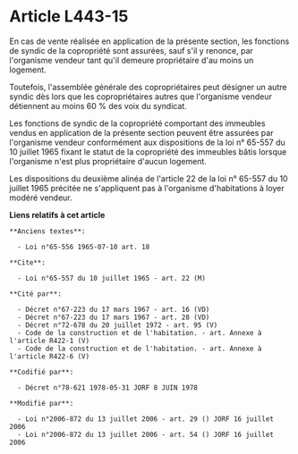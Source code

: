 # Article L443-15

En cas de vente réalisée en application de la présente section, les fonctions de syndic de la copropriété sont assurées, sauf
s'il y renonce, par l'organisme vendeur tant qu'il demeure propriétaire d'au moins un logement.

Toutefois, l'assemblée générale des copropriétaires peut désigner un autre syndic dès lors que les copropriétaires autres que
l'organisme vendeur détiennent au moins 60 % des voix du syndicat.

Les fonctions de syndic de la copropriété comportant des immeubles vendus en application de la présente section peuvent être
assurées par l'organisme vendeur conformément aux dispositions de la loi n° 65-557 du 10 juillet 1965 fixant le statut de la
copropriété des immeubles bâtis lorsque l'organisme n'est plus propriétaire d'aucun logement.

Les dispositions du deuxième alinéa de l'article 22 de la loi n° 65-557 du 10 juillet 1965 précitée ne s'appliquent pas à
l'organisme d'habitations à loyer modéré vendeur.

**Liens relatifs à cet article**

	**Anciens textes**:

	  - Loi n°65-556 1965-07-10 art. 18

	**Cite**:

	  - Loi n°65-557 du 10 juillet 1965 - art. 22 (M)

	**Cité par**:

	  - Décret n°67-223 du 17 mars 1967 - art. 16 (VD)
	  - Décret n°67-223 du 17 mars 1967 - art. 28 (VD)
	  - Décret n°72-678 du 20 juillet 1972 - art. 95 (V)
	  - Code de la construction et de l'habitation. - art. Annexe à l'article R422-1 (V)
	  - Code de la construction et de l'habitation. - art. Annexe à l'article R422-6 (V)

	**Codifié par**:

	  - Décret n°78-621 1978-05-31 JORF 8 JUIN 1978

	**Modifié par**:

	  - Loi n°2006-872 du 13 juillet 2006 - art. 29 () JORF 16 juillet 2006
	  - Loi n°2006-872 du 13 juillet 2006 - art. 54 () JORF 16 juillet 2006
